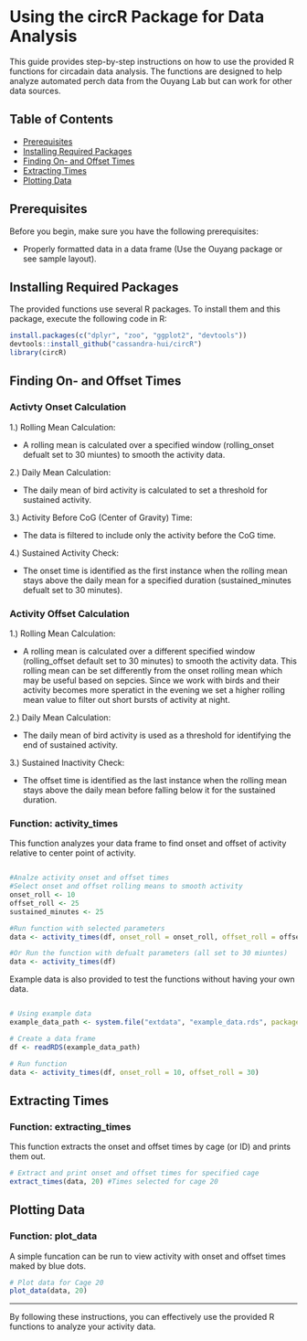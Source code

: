 # Using the circR Package for Data Analysis
This guide provides step-by-step instructions on how to use the provided R functions for circadain data analysis. The functions are designed to help analyze automated perch data from the Ouyang Lab but can work for other data sources.

## Table of Contents
- [Prerequisites](#prerequisites)
- [Installing Required Packages](#installing-required-packages)
- [Finding On- and Offset Times](#finding-on--and-offset-times)
- [Extracting Times](#extracting-times)
- [Plotting Data](#plotting-data)

## Prerequisites

Before you begin, make sure you have the following prerequisites:
- Properly formatted data in a data frame (Use the Ouyang package or see sample layout).

## Installing Required Packages

The provided functions use several R packages. To install them and this package, execute the following code in R:

```r
install.packages(c("dplyr", "zoo", "ggplot2", "devtools"))
devtools::install_github("cassandra-hui/circR")
library(circR)
```

## Finding On- and Offset Times

### Activty Onset Calculation
1.) Rolling Mean Calculation:
  - A rolling mean is calculated over a specified window (rolling_onset defualt set to 30 miuntes) to smooth the activity data.

2.) Daily Mean Calculation:
  - The daily mean of bird activity is calculated to set a threshold for sustained activity.

3.) Activity Before CoG (Center of Gravity) Time:
  - The data is filtered to include only the activity before the CoG time.

4.) Sustained Activity Check:
  - The onset time is identified as the first instance when the rolling mean stays above the daily mean for a specified duration (sustained_minutes defualt set to 30 minutes).

### Activity Offset Calculation
1.) Rolling Mean Calculation:
- A rolling mean is calculated over a different specified window (rolling_offset default set to 30 minutes) to smooth the activity data. This rolling mean can be set differently from the onset rolling mean which may be useful based on sepcies. Since we work with birds and their activity becomes more speratict in the evening we set a higher rolling mean value to filter out short bursts of activity at night.

2.) Daily Mean Calculation:
- The daily mean of bird activity is used as a threshold for identifying the end of sustained activity.

3.) Sustained Inactivity Check:
- The offset time is identified as the last instance when the rolling mean stays above the daily mean before falling below it for the sustained duration.

### Function: activity_times

This function analyzes your data frame to find onset and offset of activity relative to center point of activity. 

```r

#Analze activity onset and offset times
#Select onset and offset rolling means to smooth activity
onset_roll <- 10
offset_roll <- 25
sustained_minutes <- 25

#Run function with selected parameters
data <- activity_times(df, onset_roll = onset_roll, offset_roll = offset_roll, sustained_minutes = sustained_minutes)

#Or Run the function with defualt parameters (all set to 30 miuntes)
data <- activity_times(df)


```

Example data is also provided to test the functions without having your own data. 

```r

# Using example data 
example_data_path <- system.file("extdata", "example_data.rds", package = "circR")

# Create a data frame
df <- readRDS(example_data_path)

# Run function
data <- activity_times(df, onset_roll = 10, offset_roll = 30)


```


## Extracting Times

### Function: extracting_times

This function extracts the onset and offset times by cage (or ID) and prints them out.

```r
# Extract and print onset and offset times for specified cage 
extract_times(data, 20) #Times selected for cage 20

```

## Plotting Data

### Function: plot_data

A simple funcation can be run to view activity with onset and offset times maked by blue dots. 

```r
# Plot data for Cage 20
plot_data(data, 20)
```

---

By following these instructions, you can effectively use the provided R functions to analyze your activity data.
